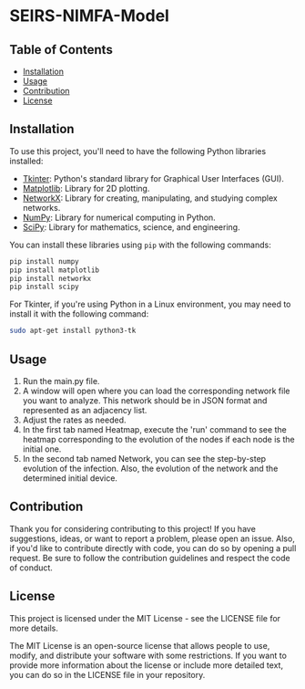 # SEIRS-NIMFA-Model

## Table of Contents

- [Installation](#installation)
- [Usage](#usage)
- [Contribution](#contribution)
- [License](#license)


## Installation

To use this project, you'll need to have the following Python libraries installed:

- [Tkinter](https://docs.python.org/3/library/tkinter.html): Python's standard library for Graphical User Interfaces (GUI).
- [Matplotlib](https://matplotlib.org/): Library for 2D plotting.
- [NetworkX](https://networkx.org/): Library for creating, manipulating, and studying complex networks.
- [NumPy](https://numpy.org/): Library for numerical computing in Python.
- [SciPy](https://www.scipy.org/): Library for mathematics, science, and engineering.

You can install these libraries using `pip` with the following commands:

```bash
pip install numpy
pip install matplotlib
pip install networkx
pip install scipy
```

For Tkinter, if you're using Python in a Linux environment, you may need to install it with the following command:

```bash
sudo apt-get install python3-tk
```

## Usage

1. Run the main.py file.
2. A window will open where you can load the corresponding network file you want to analyze. This network should be in JSON format and represented as an adjacency list.
3. Adjust the rates as needed.
4. In the first tab named Heatmap, execute the 'run' command to see the heatmap corresponding to the evolution of the nodes if each node is the initial one.
5. In the second tab named Network, you can see the step-by-step evolution of the infection. Also, the evolution of the network and the determined initial device.

## Contribution
Thank you for considering contributing to this project! If you have suggestions, ideas, or want to report a problem, please open an issue. Also, if you'd like to contribute directly with code, you can do so by opening a pull request. Be sure to follow the contribution guidelines and respect the code of conduct.

## License
This project is licensed under the MIT License - see the LICENSE file for more details.

The MIT License is an open-source license that allows people to use, modify, and distribute your software with some restrictions. If you want to provide more information about the license or include more detailed text, you can do so in the LICENSE file in your repository.


